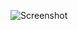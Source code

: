 ![Screenshot](https://raw.githubusercontent.com/Cryakl/Ultimate-RAT-Collection/refs/heads/main/ZDemon/Z-dem0n125/Screenshot.png)
